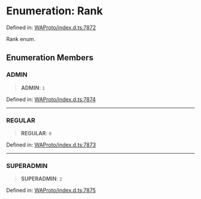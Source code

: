 # Enumeration: Rank

Defined in: [WAProto/index.d.ts:7872](https://github.com/Fokusdotid/Baileys/blob/982cc5b3c62bfc7b56d2f8f8427b6c1a2dda856f/WAProto/index.d.ts#L7872)

Rank enum.

## Enumeration Members

### ADMIN

> **ADMIN**: `1`

Defined in: [WAProto/index.d.ts:7874](https://github.com/Fokusdotid/Baileys/blob/982cc5b3c62bfc7b56d2f8f8427b6c1a2dda856f/WAProto/index.d.ts#L7874)

***

### REGULAR

> **REGULAR**: `0`

Defined in: [WAProto/index.d.ts:7873](https://github.com/Fokusdotid/Baileys/blob/982cc5b3c62bfc7b56d2f8f8427b6c1a2dda856f/WAProto/index.d.ts#L7873)

***

### SUPERADMIN

> **SUPERADMIN**: `2`

Defined in: [WAProto/index.d.ts:7875](https://github.com/Fokusdotid/Baileys/blob/982cc5b3c62bfc7b56d2f8f8427b6c1a2dda856f/WAProto/index.d.ts#L7875)

